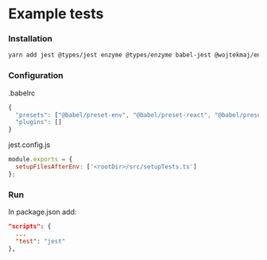 # Example tests

### Installation

```bash
yarn add jest @types/jest enzyme @types/enzyme babel-jest @wojtekmaj/enzyme-adapter-react-17 @babel/preset-typescript @babel/preset-react @babel/preset-env --dev
```

### Configuration

.babelrc
```js
{
  "presets": ["@babel/preset-env", "@babel/preset-react", "@babel/preset-typescript"],
  "plugins": []
}
```

jest.config.js
```js
module.exports = {
  setupFilesAfterEnv: ['<rootDir>/src/setupTests.ts']
};
```

### Run

In package.json add:
```json
"scripts": {
  ...
  "test": "jest"
},
```
